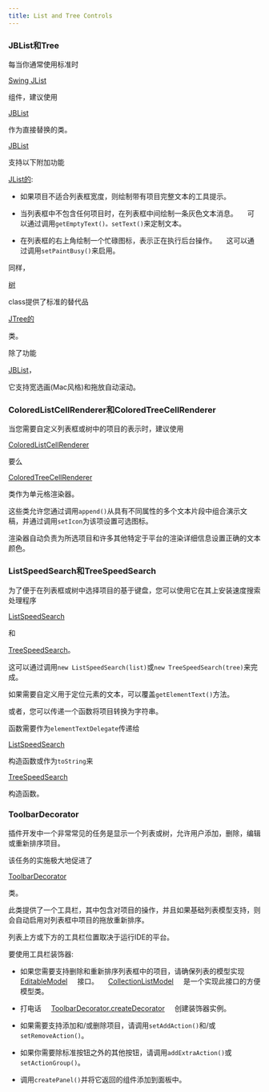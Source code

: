 ```yaml
---
title: List and Tree Controls
---
```


### JBList和Tree


每当你通常使用标准时

[Swing JList](https://docs.oracle.com/javase/8/docs/api/javax/swing/JList.html)

组件，建议使用

[JBList](upsource:///platform/platform-api/src/com/intellij/ui/components/JBList.java)

作为直接替换的类。

[JBList](upsource:///platform/platform-api/src/com/intellij/ui/components/JBList.java)

支持以下附加功能

[JList的](https://docs.oracle.com/javase/8/docs/api/javax/swing/JList.html):


* 如果项目不适合列表框宽度，则绘制带有项目完整文本的工具提示。


* 当列表框中不包含任何项目时，在列表框中间绘制一条灰色文本消息。
   
可以通过调用`getEmptyText()。setText()`来定制文本。


* 在列表框的右上角绘制一个忙碌图标，表示正在执行后台操作。
   
这可以通过调用`setPaintBusy()`来启用。


同样，

[树](upsource:///platform/platform-api/src/com/intellij/ui/treeStructure/Tree.java)

class提供了标准的替代品

[JTree的](https://docs.oracle.com/javase/8/docs/api/javax/swing/JTree.html)

类。

除了功能

[JBList](upsource:///platform/platform-api/src/com/intellij/ui/components/JBList.java)，

它支持宽选画(Mac风格)和拖放自动滚动。


### ColoredListCellRenderer和ColoredTreeCellRenderer


当您需要自定义列表框或树中的项目的表示时，建议使用

[ColoredListCellRenderer](upsource:///platform/platform-api/src/com/intellij/ui/ColoredListCellRenderer.java)

要么

[ColoredTreeCellRenderer](upsource:///platform/platform-api/src/com/intellij/ui/ColoredTreeCellRenderer.java)

类作为单元格渲染器。

这些类允许您通过调用`append()`从具有不同属性的多个文本片段中组合演示文稿，并通过调用`setIcon`为该项设置可选图标。

渲染器自动负责为所选项目和许多其他特定于平台的渲染详细信息设置正确的文本颜色。


### ListSpeedSearch和TreeSpeedSearch


为了便于在列表框或树中选择项目的基于键盘，您可以使用它在其上安装速度搜索处理程序

[ListSpeedSearch](upsource:///platform/platform-impl/src/com/intellij/ui/ListSpeedSearch.java)

和

[TreeSpeedSearch](upsource:///platform/platform-impl/src/com/intellij/ui/TreeSpeedSearch.java)。

这可以通过调用`new ListSpeedSearch(list)`或`new TreeSpeedSearch(tree)`来完成。

如果需要自定义用于定位元素的文本，可以覆盖`getElementText()`方法。

或者，您可以传递一个函数将项目转换为字符串。

函数需要作为`elementTextDelegate`传递给

[ListSpeedSearch](upsource:///platform/platform-impl/src/com/intellij/ui/ListSpeedSearch.java)

构造函数或作为`toString`来

[TreeSpeedSearch](upsource:///platform/platform-impl/src/com/intellij/ui/TreeSpeedSearch.java)

构造函数。


### ToolbarDecorator


插件开发中一个非常常见的任务是显示一个列表或树，允许用户添加，删除，编辑或重新排序项目。

该任务的实施极大地促进了

[ToolbarDecorator](upsource:///platform/platform-api/src/com/intellij/ui/ToolbarDecorator.java)

类。

此类提供了一个工具栏，其中包含对项目的操作，并且如果基础列表模型支持，则会自动启用对列表框中项目的拖放重新排序。

列表上方或下方的工具栏位置取决于运行IDE的平台。


要使用工具栏装饰器:


* 如果您需要支持删除和重新排序列表框中的项目，请确保列表的模型实现
   
[EditableModel](upsource:///platform/util/src/com/intellij/util/ui/EditableModel.java)
   
接口。
   
[CollectionListModel](upsource:///platform/platform-api/src/com/intellij/ui/CollectionListModel.java)
   
是一个实现此接口的方便模型类。


* 打电话
   
[ToolbarDecorator.createDecorator](upsource:///platform/platform-api/src/com/intellij/ui/ToolbarDecorator.java)
   
创建装饰器实例。


* 如果需要支持添加和/或删除项目，请调用`setAddAction()`和/或`setRemoveAction()`。


* 如果你需要除标准按钮之外的其他按钮，请调用`addExtraAction()`或`setActionGroup()`。


* 调用`createPanel()`并将它返回的组件添加到面板中。


<!--

### AbstractTreeBuilder和AbstractTreeStructure

TODO链接到教程

 -->


